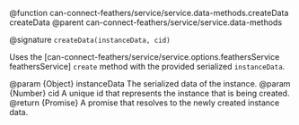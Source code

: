 @function can-connect-feathers/service/service.data-methods.createData createData
@parent can-connect-feathers/service/service.data-methods

@signature `createData(instanceData, cid)`

Uses the [can-connect-feathers/service/service.options.feathersService feathersService] `create` method with the provided serialized `instanceData`.

@param {Object} instanceData The serialized data of the instance.
@param {Number} cid A unique id that represents the instance that is being created.
@return {Promise<Object>} A promise that resolves to the newly created instance data.
